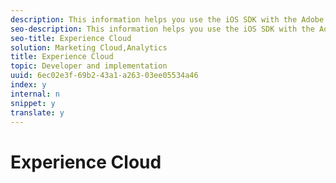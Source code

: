 ```yaml
---
description: This information helps you use the iOS SDK with the Adobe Experience Cloud.
seo-description: This information helps you use the iOS SDK with the Adobe Experience Cloud.
seo-title: Experience Cloud
solution: Marketing Cloud,Analytics
title: Experience Cloud
topic: Developer and implementation
uuid: 6ec02e3f-69b2-43a1-a263-03ee05534a46
index: y
internal: n
snippet: y
translate: y
---
```


# Experience Cloud

